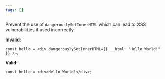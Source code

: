 ```yaml
---
tags: []
---
```


Prevent the use of `dangerouslySetInnerHTML` which can lead to XSS
vulnerabilities if used incorrectly.

**Invalid:**

```tsx
const hello = <div dangerouslySetInnerHTML={{ __html: "Hello World!" }} />;
```

**Valid:**

```tsx
const hello = <div>Hello World!</div>;
```
